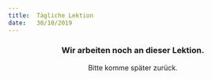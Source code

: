 ```yaml
---
title:  Tägliche Lektion
date:   30/10/2019
---
```


### <center>Wir arbeiten noch an dieser Lektion.</center>
<center>Bitte komme später zurück.</center>
